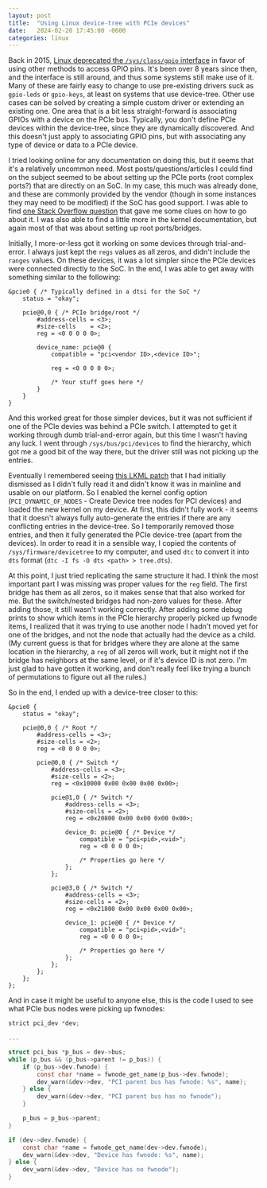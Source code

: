 ```yaml
---
layout: post
title:  "Using Linux device-tree with PCIe devices"
date:   2024-02-20 17:45:00 -0600
categories: linux
---
```


Back in 2015, [Linux deprecated the `/sys/class/gpio` interface](https://git.kernel.org/pub/scm/linux/kernel/git/torvalds/linux.git/commit/Documentation/ABI/obsolete/sysfs-gpio?h=v5.16&id=fe95046e960b4b76e73dc1486955d93f47276134)
in favor of using other methods to access GPIO pins. It's been over 8 years
since then, and the interface is still around, and thus some systems still make
use of it. Many of these are fairly easy to change to use pre-existing drivers
suck as `gpio-leds` or `gpio-keys`, at least on systems that use device-tree.
Other use cases can be solved by creating a simple custom driver or extending an
existing one. One area that is a bit less straight-forward is associating GPIOs
with a device on the PCIe bus. Typically, you don't define PCIe devices within
the device-tree, since they are dynamically discovered. And this doesn't just
apply to associating GPIO pins, but with associating any type of device or data
to a PCIe device.

I tried looking online for any documentation on doing this, but it seems that
it's a relatively uncommon need. Most posts/questions/articles I could find
on the subject seemed to be about setting up the PCIe ports (root complex ports?)
that are directly on an SoC. In my case, this much was already done, and these are
commonly provided by the vendor (though in some instances they may need to be
modified) if the SoC has good support. I was able to find
[one Stack Overflow question](https://stackoverflow.com/questions/54367498/creating-a-device-tree-for-the-hardware-on-a-pci-device)
that gave me some clues on how to go about it. I was also able to find a little
more in the kernel documentation, but again most of that was about setting up
root ports/bridges.

Initially, I more-or-less got it working on some devices through
trial-and-error. I always just kept the `regs` values as all zeros, and didn't include
the `ranges` values. On these devices, it was a lot simpler since the PCIe
devices were connected directly to the SoC. In the end, I was able to get away
with something similar to the following:

```
&pcie0 { /* Typically defined in a dtsi for the SoC */
    status = "okay";

    pcie@0,0 { /* PCIe bridge/root */
        #address-cells = <3>;
        #size-cells    = <2>;
        reg = <0 0 0 0 0>;

        device_name: pcie@0 {
            compatible = "pci<vendor ID>,<device ID>";

            reg = <0 0 0 0 0>;

            /* Your stuff goes here */
        }
    }
}
```

And this worked great for those simpler devices, but it was not sufficient if
one of the PCIe devies was behind a PCIe switch. I attempted to get it working
through dumb trial-and-error again, but this time I wasn't having any luck.
I went through `/sys/bus/pci/devices` to find the hierarchy, which got me
a good bit of the way there, but the driver still was not picking up the entries.

Eventually I remembered seeing [this LKML patch](https://lwn.net/Articles/917999/)
that I had initially dismissed as I didn't fully read it and didn't know it
was in mainline and usable on our platform. So I enabled the kernel config
option (`PCI_DYNAMIC_OF_NODES` - Create Device tree nodes for PCI devices)
and loaded the new kernel on my device. At first, this didn't
fully work - it seems that it doesn't always fully auto-generate the entries
if there are any conflicting entries in the device-tree. So I temporarily
removed those entries, and then it fully generated the PCIe device-tree
(apart from the devices). In order to read it in a sensible way, I copied
the contents of `/sys/firmware/devicetree` to my computer, and used `dtc`
to convert it into `dts` format (`dtc -I fs -O dts <path> > tree.dts`).

At this point, I just tried replicating the same structure it had. I think
the most important part I was missing was proper values for the `reg` field.
The first bridge has them as all zeros, so it makes sense that that also
worked for me. But the switch/nested bridges had non-zero values for these.
After adding those, it still wasn't working correctly. After adding some
debug prints to show which items in the PCIe hierarchy properly picked up
fwnode items, I realized that it was trying to use another node I hadn't moved
yet for one of the bridges, and not the node that actually had the device as
a child. (My current guess is that for bridges where they are alone at the
same location in the hierarchy, a `reg` of all zeros will work, but it might
not if the bridge has neighbors at the same level, or if it's device ID is not
zero. I'm just glad to have gotten it working, and don't really feel like
trying a bunch of permutations to figure out all the rules.)

So in the end, I ended up with a device-tree closer to this:

```
&pcie0 {
    status = "okay";

    pcie@0,0 { /* Root */
        #address-cells = <3>;
        #size-cells = <2>;
        reg = <0 0 0 0 0>;

        pcie@0,0 { /* Switch */
            #address-cells = <3>;
            #size-cells = <2>;
            reg = <0x10000 0x00 0x00 0x00 0x00>;

            pcie@1,0 { /* Switch */
                #address-cells = <3>;
                #size-cells = <2>;
                reg = <0x20800 0x00 0x00 0x00 0x00>;

                device_0: pcie@0 { /* Device */
                    compatible = "pci<pid>,<vid>";
                    reg = <0 0 0 0 0>;

                    /* Properties go here */
                };
            };

            pcie@3,0 { /* Switch */
                #address-cells = <3>;
                #size-cells = <2>;
                reg = <0x21800 0x00 0x00 0x00 0x00>;

                device_1: pcie@0 { /* Device */
                    compatible = "pci<pid>,<vid>";
                    reg = <0 0 0 0 0>;

                    /* Properties go here */
                };
            };
        };
    };
};

```

And in case it might be useful to anyone else, this is the code I used to
see what PCIe bus nodes were picking up fwnodes:

```c
strict pci_dev *dev;

...

struct pci_bus *p_bus = dev->bus;
while (p_bus && (p_bus->parent != p_bus)) {
    if (p_bus->dev.fwnode) {
        const char *name = fwnode_get_name(p_bus->dev.fwnode);
        dev_warn(&dev->dev, "PCI parent bus has fwnode: %s", name);
    } else {
        dev_warn(&dev->dev, "PCI parent bus has no fwnode");
    }

    p_bus = p_bus->parent;
}

if (dev->dev.fwnode) {
    const char *name = fwnode_get_name(dev->dev.fwnode);
    dev_warn(&dev->dev, "Device has fwnode: %s", name);
} else {
    dev_warn(&dev->dev, "Device has no fwnode");
}
```
